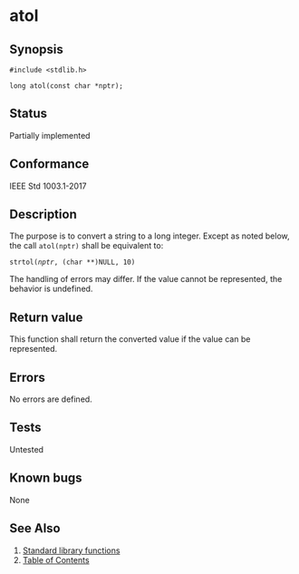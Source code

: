 # atol

## Synopsis

`#include <stdlib.h>`

`long atol(const char *nptr);`

## Status

Partially implemented

## Conformance

IEEE Std 1003.1-2017

## Description

The purpose is to convert a string to a long integer. Except as noted below, the call `atol(nptr)`
shall be equivalent to:

`strtol(`_`nptr`_`, (char **)NULL, 10)`

The handling of errors may differ. If the value cannot be represented, the behavior is undefined.

## Return value

This function shall return the converted value if the value can be represented.

## Errors

No errors are defined.

## Tests

Untested

## Known bugs

None

## See Also

1. [Standard library functions](../README.md)
2. [Table of Contents](../../../README.md)
